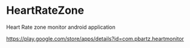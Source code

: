# HeartRateZone

Heart Rate zone monitor android application

https://play.google.com/store/apps/details?id=com.pbartz.heartmonitor

